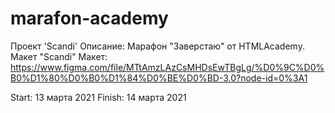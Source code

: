 # marafon-academy

Проект 'Scandi'
Описание: Марафон "Заверстаю" от HTMLAcademy. Макет "Scandi"
Макет: https://www.figma.com/file/MTtAmzLAzCsMHDsEwTBgLg/%D0%9C%D0%B0%D1%80%D0%B0%D1%84%D0%BE%D0%BD-3.0?node-id=0%3A1

Start: 13 марта 2021
Finish: 14 марта 2021
